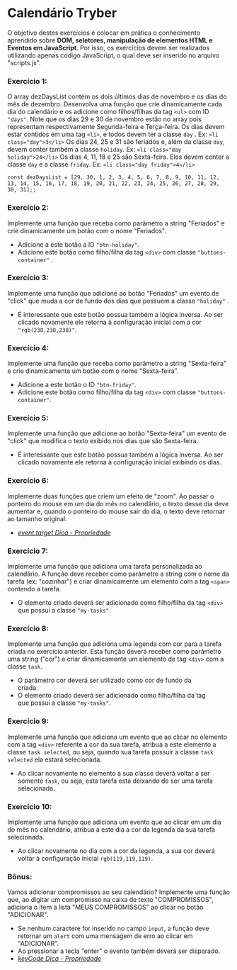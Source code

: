 # Calendário Tryber
O objetivo destes exercícios é colocar em prática o conhecimento aprendido sobre <b>DOM, seletores, manipulação de elementos HTML e Eventos em JavaScript</b>. Por isso, os exercícios devem ser realizados utilizando apenas código JavaScript, o qual deve ser inserido no arquivo "scripts.js".

### Exercício 1:
O array dezDaysList contém os dois últimos dias de novembro e os dias do mês de dezembro. Desenvolva uma função que crie dinamicamente cada dia do calendário e os adicione como filhos/filhas da tag `<ul>` com ID `"days"`. Note que os dias 29 e 30 de novembro estão no array pois representam respectivamente Segunda-feira e Terça-feira.
Os dias devem estar contidos em uma tag `<li>`, e todos devem ter a classe `day` . Ex: `<li class="day">3</li>`
Os dias 24, 25 e 31 são feriados e, além da classe `day`, devem conter também a classe `holiday`. Ex: `<li class="day holiday">24</li>`
Os dias 4, 11, 18 e 25 são Sexta-feira. Eles devem conter a classe `day` e a classe `friday`. Ex: `<li class="day friday">4</li>`

```const dezDaysList = [29, 30, 1, 2, 3, 4, 5, 6, 7, 8, 9, 10, 11, 12, 13, 14, 15, 16, 17, 18, 19, 20, 21, 22, 23, 24, 25, 26, 27, 28, 29, 30, 31];;```

### Exercício 2:
Implemente uma função que receba como parâmetro a string "Feriados" e crie dinamicamente um botão com o nome "Feriados".
- Adicione a este botão a ID `"btn-holiday"`.
- Adicione este botão como filho/filha da tag `<div>` com classe `"buttons-container"` .

### Exercício 3:
Implemente uma função que adicione ao botão "Feriados" um evento de "click" que muda a cor de fundo dos dias que possuem a classe `"holiday"` .
- É interessante que este botão possua também a lógica inversa. Ao ser clicado novamente ele retorna à configuração inicial com a cor `"rgb(238,238,238)"`.

### Exercício 4:
Implemente uma função que receba como parâmetro a string "Sexta-feira" e crie dinamicamente um botão com o nome "Sexta-feira".
- Adicione a este botão o ID `"btn-friday"`.
- Adicione este botão como filho/filha da tag `<div>` com classe `"buttons-container"`.

### Exercício 5:
Implemente uma função que adicione ao botão "Sexta-feira" um evento de "click" que modifica o texto exibido nos dias que são Sexta-feira.
- É interessante que este botão possua também a lógica inversa. Ao ser clicado novamente ele retorna à configuração inicial exibindo os dias.

### Exercício 6:
Implemente duas funções que criem um efeito de "zoom". Ao passar o ponteiro do mouse em um dia do mês no calendário, o texto desse dia deve aumentar e, quando o ponteiro do mouse sair do dia, o texto deve retornar ao tamanho original.
- _[event.target Dica - Propriedade](https://developer.mozilla.org/en-US/docs/Web/API/Event/target)_

### Exercício 7:
Implemente uma função que adiciona uma tarefa personalizada ao calendário. A função deve receber como parâmetro a string com o nome da tarefa (ex: "cozinhar") e criar dinamicamente um elemento com a tag `<span>` contendo a tarefa.
- O elemento criado deverá ser adicionado como filho/filha da tag `<div>` que possui a classe `"my-tasks"`.

### Exercício 8:
Implemente uma função que adiciona uma legenda com cor para a tarefa criada no exercício anterior. Esta função deverá receber como parâmetro uma string ("cor") e criar dinamicamente um elemento de tag `<div>` com a classe `task`.
- O parâmetro cor deverá ser utilizado como cor de fundo da <div> criada.
- O elemento criado deverá ser adicionado como filho/filha da tag <div> que possui a classe `"my-tasks"`.

### Exercício 9:
Implemente uma função que adiciona um evento que ao clicar no elemento com a tag `<div>` referente a cor da sua tarefa, atribua a este elemento a classe `task selected`, ou seja, quando sua tarefa possuir a classe `task selected` ela estará selecionada.
- Ao clicar novamente no elemento a sua classe deverá voltar a ser somente `task`, ou seja, esta tarefa está deixando de ser uma tarefa selecionada.

### Exercício 10:
Implemente uma função que adiciona um evento que ao clicar em um dia do mês no calendário, atribua a este dia a cor da legenda da sua tarefa selecionada.
- Ao clicar novamente no dia com a cor da legenda, a sua cor deverá voltar à configuração inicial `rgb(119,119,119)`.

### Bônus:
Vamos adicionar compromissos ao seu calendário? Implemente uma função que, ao digitar um compromisso na caixa de texto "COMPROMISSOS", adiciona o item à lista "MEUS COMPROMISSOS" ao clicar no botão "ADICIONAR".
- Se nenhum caractere for inserido no campo `input`, a função deve retornar um `alert` com uma mensagem de erro ao clicar em "ADICIONAR".
- Ao pressionar a tecla "enter" o evento também deverá ser disparado.
- _[keyCode Dica - Propriedade](https://www.w3schools.com/JSREF/event_key_keycode.asp)_
